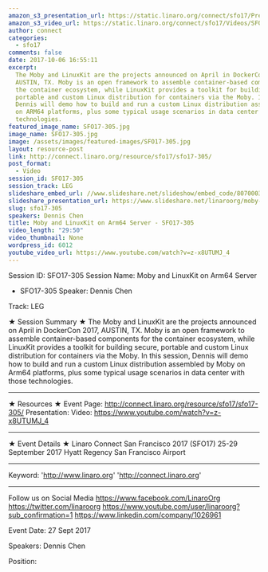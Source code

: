 ```yaml
---
amazon_s3_presentation_url: https://static.linaro.org/connect/sfo17/Presentations/SFO17-305-Moby-linukit-on-aarch64%20-%20v3.pdf
amazon_s3_video_url: https://static.linaro.org/connect/sfo17/Videos/SFO17-305%20-%20Moby%20and%20LinuxKit%20on%20ARM64%20Server.mp4
author: connect
categories:
  - sfo17
comments: false
date: 2017-10-06 16:55:11
excerpt:
  The Moby and LinuxKit are the projects announced on April in DockerCon 2017,
  AUSTIN, TX. Moby is an open framework to assemble container-based components for
  the container ecosystem, while LinuxKit provides a toolkit for building secure,
  portable and custom Linux distribution for containers via the Moby. In this session,
  Dennis will demo how to build and run a custom Linux distribution assembled by Moby
  on ARM64 platforms, plus some typical usage scenarios in data center with those
  technologies.
featured_image_name: SFO17-305.jpg
image_name: SFO17-305.jpg
image: /assets/images/featured-images/SFO17-305.jpg
layout: resource-post
link: http://connect.linaro.org/resource/sfo17/sfo17-305/
post_format:
  - Video
session_id: SFO17-305
session_track: LEG
slideshare_embed_url: //www.slideshare.net/slideshow/embed_code/80700037
slideshare_presentation_url: https://www.slideshare.net/linaroorg/moby-and-linuxkit-on-arm64-server-sfo17305
slug: sfo17-305
speakers: Dennis Chen
title: Moby and LinuxKit on Arm64 Server - SFO17-305
video_length: "29:50"
video_thumbnail: None
wordpress_id: 6012
youtube_video_url: https://www.youtube.com/watch?v=z-x8UTUMJ_4
---
```


Session ID: SFO17-305
Session Name: Moby and LinuxKit on Arm64 Server

- SFO17-305
  Speaker: Dennis Chen

Track: LEG

★ Session Summary ★
The Moby and LinuxKit are the projects announced on April in DockerCon 2017, AUSTIN, TX. Moby is an open framework to assemble container-based components for the container ecosystem, while LinuxKit provides a toolkit for building secure, portable and custom Linux distribution for containers via the Moby. In this session, Dennis will demo how to build and run a custom Linux distribution assembled by Moby on Arm64 platforms, plus some typical usage scenarios in data center with those technologies.

---

★ Resources ★
Event Page: http://connect.linaro.org/resource/sfo17/sfo17-305/
Presentation:
Video: https://www.youtube.com/watch?v=z-x8UTUMJ_4

---

★ Event Details ★
Linaro Connect San Francisco 2017 (SFO17)
25-29 September 2017
Hyatt Regency San Francisco Airport

---

Keyword:
'http://www.linaro.org'
'http://connect.linaro.org'

---

Follow us on Social Media
https://www.facebook.com/LinaroOrg
https://twitter.com/linaroorg
https://www.youtube.com/user/linaroorg?sub_confirmation=1
https://www.linkedin.com/company/1026961

Event Date: 27 Sept 2017

Speakers: Dennis Chen

Position:
